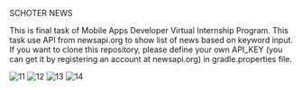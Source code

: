 SCHOTER NEWS

This is final task of Mobile Apps Developer Virtual Internship Program. This task use API from 
newsapi.org to show list of news based on keyword input. If you want to clone this repository, please
define your own API_KEY (you can get it by registering an account at newsapi.org) in 
gradle.properties file.

![11](https://user-images.githubusercontent.com/57025172/181504320-d423cb5a-0ac9-469e-82e7-f7c212da16cb.png)
![12](https://user-images.githubusercontent.com/57025172/181504327-76d1d8ef-d2bb-4fa5-ae58-2cd7e65854f3.png)
![13](https://user-images.githubusercontent.com/57025172/181504328-14b35b01-9841-48c0-9788-cfcca1355b3d.png)
![14](https://user-images.githubusercontent.com/57025172/181504339-68b45cfc-9e45-4090-b574-2d1bae3cc542.png)
